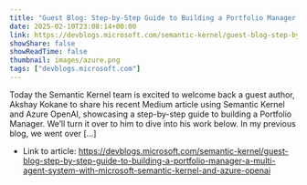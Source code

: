 ```yaml
---
title: "Guest Blog: Step-by-Step Guide to Building a Portfolio Manager: A Multi-Agent System with Microsoft Semantic Kernel and Azure OpenAI"
date: 2025-02-10T23:08:14+00:00
link: https://devblogs.microsoft.com/semantic-kernel/guest-blog-step-by-step-guide-to-building-a-portfolio-manager-a-multi-agent-system-with-microsoft-semantic-kernel-and-azure-openai
showShare: false
showReadTime: false
thumbnail: images/azure.png
tags: ["devblogs.microsoft.com"]
---
```

Today the Semantic Kernel team is excited to welcome back a guest author, Akshay Kokane to share his recent Medium article using Semantic Kernel and Azure OpenAI, showcasing a step-by-step guide to building a Portfolio Manager. We’ll turn it over to him to dive into his work below. In my previous blog, we went over […]

- Link to article: https://devblogs.microsoft.com/semantic-kernel/guest-blog-step-by-step-guide-to-building-a-portfolio-manager-a-multi-agent-system-with-microsoft-semantic-kernel-and-azure-openai